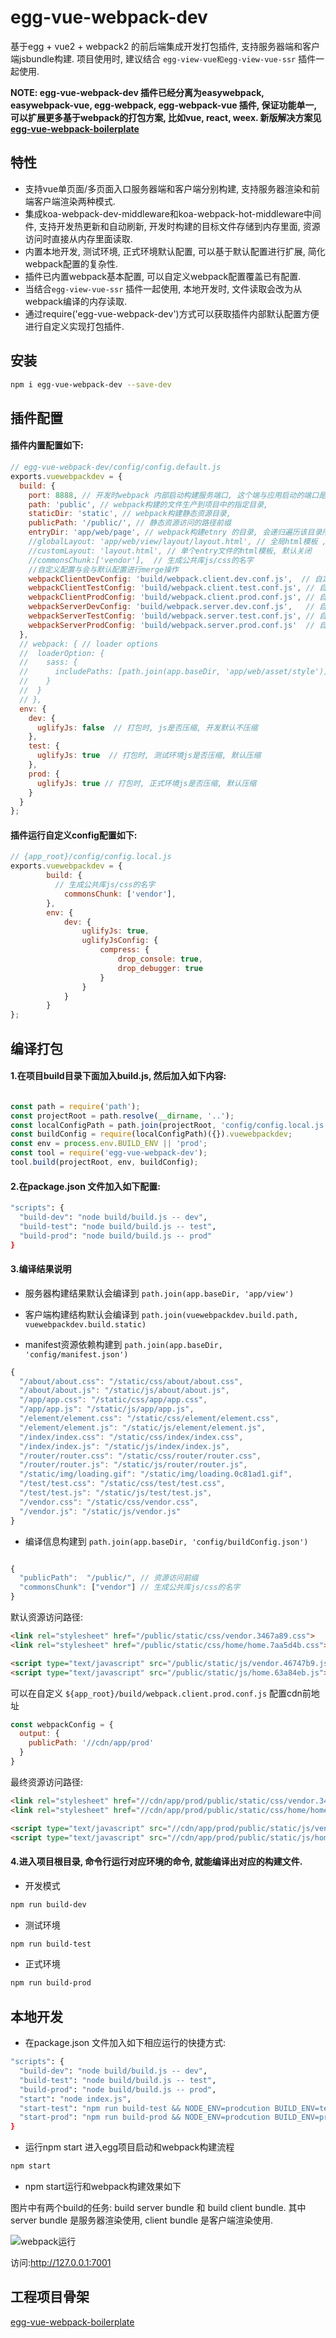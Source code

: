 # egg-vue-webpack-dev

基于egg + vue2 + webpack2 的前后端集成开发打包插件, 支持服务器端和客户端jsbundle构建. 项目使用时, 建议结合 `egg-view-vue和egg-view-vue-ssr` 插件一起使用.

**NOTE: egg-vue-webpack-dev 插件已经分离为easywebpack, easywebpack-vue, egg-webpack, egg-webpack-vue 插件, 保证功能单一, 可以扩展更多基于webpack的打包方案, 比如vue, react, weex. 新版解决方案见[egg-vue-webpack-boilerplate](https://github.com/hubcarl/egg-vue-webpack-boilerplate)**


## 特性

- 支持vue单页面/多页面入口服务器端和客户端分别构建, 支持服务器渲染和前端客户端渲染两种模式.
- 集成koa-webpack-dev-middleware和koa-webpack-hot-middleware中间件, 支持开发热更新和自动刷新, 开发时构建的目标文件存储到内存里面, 资源访问时直接从内存里面读取.
- 内置本地开发, 测试环境, 正式环境默认配置, 可以基于默认配置进行扩展, 简化webpack配置的复杂性.
- 插件已内置webpack基本配置, 可以自定义webpack配置覆盖已有配置.
- 当结合`egg-view-vue-ssr` 插件一起使用, 本地开发时, 文件读取会改为从webpack编译的内存读取.
- 通过require('egg-vue-webpack-dev')方式可以获取插件内部默认配置方便进行自定义实现打包插件.

## 安装

```bash
npm i egg-vue-webpack-dev --save-dev
```


## 插件配置


#### 插件内置配置如下:

```javascript
// egg-vue-webpack-dev/config/config.default.js
exports.vuewebpackdev = {
  build: {
    port: 8888, // 开发时webpack 内部启动构建服务端口, 这个端与应用启动的端口是两回事.
    path: 'public', // webpack构建的文件生产到项目中的指定目录,
    staticDir: 'static', // webpack构建静态资源目录,
    publicPath: '/public/', // 静态资源访问的路径前缀
    entryDir: 'app/web/page', // webpack构建etnry 的目录, 会递归遍历该目录所有文件,生产entry入口文件(多页面)
    //globalLayout: 'app/web/view/layout/layout.html', // 全局html模板 ,默认关闭
    //customLayout: 'layout.html', // 单个entry文件的html模板, 默认关闭
    //commonsChunk:['vendor'],  // 生成公共库js/css的名字
    //自定义配置与会与默认配置进行merge操作
    webpackClientDevConfig: 'build/webpack.client.dev.conf.js',  // 自定义本地前端打包开发配置
    webpackClientTestConfig: 'build/webpack.client.test.conf.js', // 自定义前端打包测试环境开发配置
    webpackClientProdConfig: 'build/webpack.client.prod.conf.js', // 自定义前端打包正式环境开发配置
    webpackServerDevConfig: 'build/webpack.server.dev.conf.js',   // 自定义服务器打包本地开发配置
    webpackServerTestConfig: 'build/webpack.server.test.conf.js', // 自定义服务器打包测试开发配置
    webpackServerProdConfig: 'build/webpack.server.prod.conf.js'  // 自定义服务器打包测试开发配置
  },
  // webpack: { // loader options
  //  loaderOption: {
  //    sass: {
  //      includePaths: [path.join(app.baseDir, 'app/web/asset/style')]
  //    }
  //  }
  // },
  env: {
    dev: {
      uglifyJs: false  // 打包时, js是否压缩, 开发默认不压缩
    },
    test: {
      uglifyJs: true  // 打包时, 测试环境js是否压缩, 默认压缩
    },
    prod: {
      uglifyJs: true // 打包时, 正式环境js是否压缩, 默认压缩
    }
  }
};
```


#### 插件运行自定义config配置如下:

```javascript
// {app_root}/config/config.local.js
exports.vuewebpackdev = {
		build: {
		  // 生成公共库js/css的名字
			commonsChunk: ['vendor'],
		},
		env: {
			dev: {
				uglifyJs: true,
				uglifyJsConfig: {
					compress: {
						drop_console: true,
						drop_debugger: true
					}
				}
			}
		}
};
```



## 编译打包

#### 1.在项目build目录下面加入build.js, 然后加入如下内容:

```javascript

const path = require('path');
const projectRoot = path.resolve(__dirname, '..');
const localConfigPath = path.join(projectRoot, 'config/config.local.js');
const buildConfig = require(localConfigPath)({}).vuewebpackdev;
const env = process.env.BUILD_ENV || 'prod';
const tool = require('egg-vue-webpack-dev');
tool.build(projectRoot, env, buildConfig);

```

#### 2.在package.json 文件加入如下配置:

```bash
"scripts": {
  "build-dev": "node build/build.js -- dev",
  "build-test": "node build/build.js -- test",
  "build-prod": "node build/build.js -- prod"
}
```

#### 3.编译结果说明

- 服务器构建结果默认会编译到 `path.join(app.baseDir, 'app/view')`

- 客户端构建结构默认会编译到 `path.join(vuewebpackdev.build.path, vuewebpackdev.build.static)`

- manifest资源依赖构建到 `path.join(app.baseDir, 'config/manifest.json')`

```js
{
  "/about/about.css": "/static/css/about/about.css",
  "/about/about.js": "/static/js/about/about.js",
  "/app/app.css": "/static/css/app/app.css",
  "/app/app.js": "/static/js/app/app.js",
  "/element/element.css": "/static/css/element/element.css",
  "/element/element.js": "/static/js/element/element.js",
  "/index/index.css": "/static/css/index/index.css",
  "/index/index.js": "/static/js/index/index.js",
  "/router/router.css": "/static/css/router/router.css",
  "/router/router.js": "/static/js/router/router.js",
  "/static/img/loading.gif": "/static/img/loading.0c81ad1.gif",
  "/test/test.css": "/static/css/test/test.css",
  "/test/test.js": "/static/js/test/test.js",
  "/vendor.css": "/static/css/vendor.css",
  "/vendor.js": "/static/js/vendor.js"
}
```

- 编译信息构建到 `path.join(app.baseDir, 'config/buildConfig.json')`

```js

{
  "publicPath":  "/public/", // 资源访问前缀
  "commonsChunk": ["vendor"] // 生成公共库js/css的名字
}

```


默认资源访问路径:

```html
<link rel="stylesheet" href="/public/static/css/vendor.3467a89.css">
<link rel="stylesheet" href="/public/static/css/home/home.7aa5d4b.css">

<script type="text/javascript" src="/public/static/js/vendor.46747b9.js"></script>
<script type="text/javascript" src="/public/static/js/home.63a84eb.js"></script>
```


可以在自定义 `${app_root}/build/webpack.client.prod.conf.js` 配置cdn前地址

```js
const webpackConfig = {
  output: {
    publicPath: '//cdn/app/prod'
  }
}
```

最终资源访问路径:

```html
<link rel="stylesheet" href="//cdn/app/prod/public/static/css/vendor.3467a89.css">
<link rel="stylesheet" href="//cdn/app/prod/public/static/css/home/home.7aa5d4b.css">

<script type="text/javascript" src="//cdn/app/prod/public/static/js/vendor.46747b9.js"></script>
<script type="text/javascript" src="//cdn/app/prod/public/static/js/home.63a84eb.js"></script>

```

#### 4.进入项目根目录, 命令行运行对应环境的命令, 就能编译出对应的构建文件.

- 开发模式

```bash
npm run build-dev
```

- 测试环境

```bash
npm run build-test
```

- 正式环境

```bash
npm run build-prod
```

## 本地开发

- 在package.json 文件加入如下相应运行的快捷方式:

```bash
"scripts": {
  "build-dev": "node build/build.js -- dev",
  "build-test": "node build/build.js -- test",
  "build-prod": "node build/build.js -- prod",
  "start": "node index.js",
  "start-test": "npm run build-test && NODE_ENV=prodcution BUILD_ENV=test node index.js",
  "start-prod": "npm run build-prod && NODE_ENV=prodcution BUILD_ENV=prod node index.js"
}
```

- 运行npm start 进入egg项目启动和webpack构建流程

```bash
npm start
```

- npm start运行和webpack构建效果如下

图片中有两个build的任务: build server bundle 和 build client bundle.  其中server bundle 是服务器渲染使用,  client bundle 是客户端渲染使用.

![webpack运行](https://github.com/hubcarl/egg-vue-webpack-dev/blob/master/doc/webpack.png)

访问:http://127.0.0.1:7001

## 工程项目骨架

[egg-vue-webpack-boilerplate](https://github.com/hubcarl/egg-vue-webpack-boilerplate)
